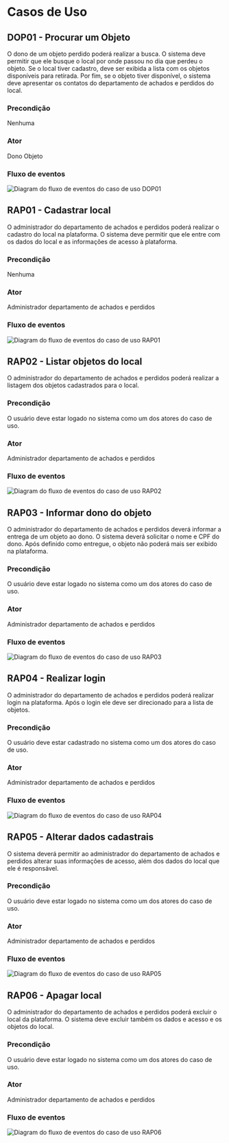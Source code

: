 # Casos de Uso

## DOP01 - Procurar um Objeto

O dono de um objeto perdido poderá realizar a busca. O sistema deve permitir que ele busque o local por onde passou no dia que perdeu o objeto. Se o local tiver cadastro, deve ser exibida a lista com os objetos disponíveis para retirada. Por fim, se o objeto tiver disponível, o sistema deve apresentar os contatos do departamento de achados e perdidos do local.

### Precondição

Nenhuma

### Ator

Dono Objeto

### Fluxo de eventos

![Diagram do fluxo de eventos do caso de uso DOP01](../out/casos-de-uso/dono-objeto/DOP01/DOP01.png)

## RAP01 - Cadastrar local

O administrador do departamento de achados e perdidos poderá realizar o cadastro do local na plataforma. O sistema deve permitir que ele entre com os dados do local e as informações de acesso à plataforma.

### Precondição

Nenhuma

### Ator

Administrador departamento de achados e perdidos

### Fluxo de eventos

![Diagram do fluxo de eventos do caso de uso RAP01](../out/casos-de-uso/administrador/RAP01/RAP01.png)

## RAP02 - Listar objetos do local

O administrador do departamento de achados e perdidos poderá realizar a listagem dos objetos cadastrados para o local.

### Precondição

O usuário deve estar logado no sistema como um dos atores do caso de uso.

### Ator

Administrador departamento de achados e perdidos

### Fluxo de eventos

![Diagram do fluxo de eventos do caso de uso RAP02](../out/casos-de-uso/administrador/RAP02/RAP02.png)

## RAP03 - Informar dono do objeto

O administrador do departamento de achados e perdidos deverá informar a entrega de um objeto ao dono. O sistema deverá solicitar o nome e CPF do dono. Após definido como entregue, o objeto não poderá mais ser exibido na plataforma.

### Precondição

O usuário deve estar logado no sistema como um dos atores do caso de uso.

### Ator

Administrador departamento de achados e perdidos

### Fluxo de eventos

![Diagram do fluxo de eventos do caso de uso RAP03](../out/casos-de-uso/administrador/RAP03/RAP03.png)

## RAP04 - Realizar login

O administrador do departamento de achados e perdidos poderá realizar login na plataforma. Após o login ele deve ser direcionado para a lista de objetos.

### Precondição

O usuário deve estar cadastrado no sistema como um dos atores do caso de uso.

### Ator

Administrador departamento de achados e perdidos

### Fluxo de eventos

![Diagram do fluxo de eventos do caso de uso RAP04](../out/casos-de-uso/administrador/RAP04/RAP04.png)

## RAP05 - Alterar dados cadastrais

O sistema deverá permitir ao administrador do departamento de achados e perdidos alterar suas informações de acesso, além dos dados do local que ele é responsável.

### Precondição

O usuário deve estar logado no sistema como um dos atores do caso de uso.

### Ator

Administrador departamento de achados e perdidos

### Fluxo de eventos

![Diagram do fluxo de eventos do caso de uso RAP05](../out/casos-de-uso/administrador/RAP05/RAP05.png)

## RAP06 - Apagar local

O administrador do departamento de achados e perdidos poderá excluir o local da plataforma. O sistema deve excluir também os dados e acesso e os objetos do local.

### Precondição

O usuário deve estar logado no sistema como um dos atores do caso de uso.

### Ator

Administrador departamento de achados e perdidos

### Fluxo de eventos

![Diagram do fluxo de eventos do caso de uso RAP06](../out/casos-de-uso/administrador/RAP06/RAP06.png)
